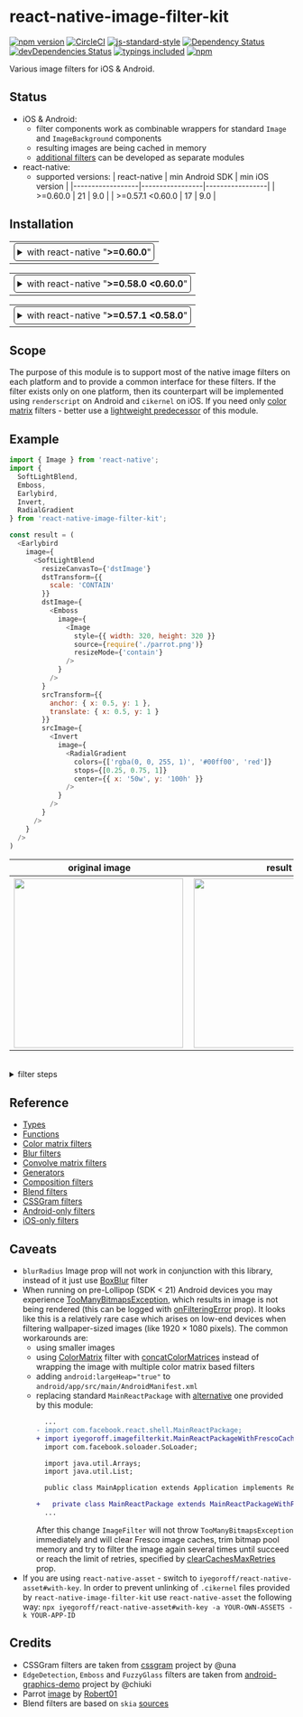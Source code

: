 # react-native-image-filter-kit
[![npm version](https://badge.fury.io/js/react-native-image-filter-kit.svg)](https://badge.fury.io/js/react-native-image-filter-kit)
[![CircleCI](https://circleci.com/gh/iyegoroff/react-native-image-filter-kit.svg?style=svg)](https://circleci.com/gh/iyegoroff/react-native-image-filter-kit)
[![js-standard-style](https://img.shields.io/badge/code%20style-standard-brightgreen.svg)](https://github.com/standard/standard)
[![Dependency Status](https://david-dm.org/iyegoroff/react-native-image-filter-kit.svg)](https://david-dm.org/iyegoroff/react-native-image-filter-kit)
[![devDependencies Status](https://david-dm.org/iyegoroff/react-native-image-filter-kit/dev-status.svg)](https://david-dm.org/iyegoroff/react-native-image-filter-kit?type=dev)
[![typings included](https://img.shields.io/badge/typings-included-brightgreen.svg?t=1495378566925)](src/typings/index.d.ts)
[![npm](https://img.shields.io/npm/l/express.svg)](https://www.npmjs.com/package/react-native-image-filter-kit)

Various image filters for iOS & Android.

## Status

- iOS & Android:
  - filter components work as combinable wrappers for standard `Image` and `ImageBackground` components
  - resulting images are being cached in memory
  - [additional filters](https://github.com/iyegoroff/react-native-image-filter-kit/tree/master/examples) can be developed as separate modules
- react-native:
  - supported versions:
    | react-native     | min Android SDK | min iOS version |
    |------------------|-----------------|-----------------|
    | >=0.60.0         | 21              | 9.0             |
    | >=0.57.1 <0.60.0 | 17              | 9.0             |

## Installation

<table>
<td>
<details style="border: 1px solid; border-radius: 5px; padding: 5px">
  <summary>with react-native "<strong>&gt;=0.60.0</strong>"</summary>

### 1. Install v0.5.0 from npm

`$ npm i react-native-image-filter-kit@0.5.0 -S`

### 2. Install pods

`$ cd ios && pod install && cd ..`

### 3. Final steps

- Open `android/build.gradle` and change `minSdkVersion` to 21.
- If you are upgrading from rnifk v0.4.x open `android/app/build.gradle` and disable
  renderscript support mode in `defaultConfig`. Currently it is impossible to use support mode
  with `androidx` package because of bugs - [1](https://issuetracker.google.com/issues/119582492), [2](https://issuetracker.google.com/issues/133169129)


</details>
</td>
</table>
<table>
<td>
<details style="border: 1px solid; border-radius: 5px; padding: 5px">
  <summary>with react-native "<strong>&gt;=0.58.0 &lt;0.60.0</strong>"</summary>

### 1. Install v0.4.14 from npm

`$ npm i react-native-image-filter-kit@0.4.14 -S`

### 2-a. Link native modules

`$ react-native link react-native-image-filter-kit`

### 2-b. Install pods

If you use Cocoapods add the following line to your Podfile:

```sh
pod 'React', :path => '../node_modules/react-native'
pod 'RNImageFilterKit', :path => '../node_modules/react-native-image-filter-kit'
```

`$ cd ios && pod install && cd ..`

### 2-c. Manual installation

Install manually if `react-native link` failed - [link](docs/manual_installation.md)

### 3. Final steps

- Open `android/build.gradle` and change `minSdkVersion` to 17.
- Open `android/app/build.gradle` and change `defaultConfig`:

  ```sh
  defaultConfig {
      ...
      renderscriptTargetApi 21
      renderscriptSupportModeEnabled true
  }
  ```

</details>
</td>
</table>
<table>
<td>
<details style="border: 1px solid; border-radius: 5px; padding: 5px">
  <summary>with react-native "<strong>&gt;=0.57.1 &lt;0.58.0</strong>"</summary>

### 1. Install v0.3.9 from npm

`$ npm i react-native-image-filter-kit@0.3.9 -S`

### 2-a. Link native modules

`$ react-native link react-native-image-filter-kit`

### 2-b. Install pods

If you use Cocoapods add the following line to your Podfile:

```sh
pod 'React', :path => '../node_modules/react-native'
pod 'RNImageFilterKit', :path => '../node_modules/react-native-image-filter-kit'
```

`$ cd ios && pod install && cd ..`

### 2-c. Manual installation

Install manually if `react-native link` failed - [link](docs/manual_installation.md)

### 3. Final step

Open `android/build.gradle` and change `minSdkVersion` to 17.

</details>
</td>
</table>

## Scope

The purpose of this module is to support most of the native image filters on each platform and to provide a common interface for these filters. If the filter exists only on one platform, then its counterpart will be implemented using `renderscript` on Android and `cikernel` on iOS. If you need only [color matrix](docs/color_matrix_filters.md) filters - better use a [lightweight predecessor](https://github.com/iyegoroff/react-native-color-matrix-image-filters) of this module.


## Example

```javascript
import { Image } from 'react-native';
import {
  SoftLightBlend,
  Emboss,
  Earlybird,
  Invert,
  RadialGradient
} from 'react-native-image-filter-kit';

const result = (
  <Earlybird
    image={
      <SoftLightBlend
        resizeCanvasTo={'dstImage'}
        dstTransform={{
          scale: 'CONTAIN'
        }}
        dstImage={
          <Emboss
            image={
              <Image
                style={{ width: 320, height: 320 }}
                source={require('./parrot.png')}
                resizeMode={'contain'}
              />
            }
          />
        }
        srcTransform={{
          anchor: { x: 0.5, y: 1 },
          translate: { x: 0.5, y: 1 }
        }}
        srcImage={
          <Invert
            image={
              <RadialGradient
                colors={['rgba(0, 0, 255, 1)', '#00ff00', 'red']}
                stops={[0.25, 0.75, 1]}
                center={{ x: '50w', y: '100h' }}
              />
            }
          />
        }
      />
    }
  />
)
```

<table>
  <tr>
    <th>original image</th>
    <th>result</th>
  </tr>
  <tr>
    <th><img src="https://raw.githubusercontent.com/iyegoroff/react-native-image-filter-kit/master/img/parrot.png" align="left" width="300"></th>
    <th><img src="https://raw.githubusercontent.com/iyegoroff/react-native-image-filter-kit/master/img/earlybird.png" align="left" width="300"></th>
  </tr>
</table>
&nbsp;
<details>
  <summary>filter steps</summary>
  <table>
  <tr>
    <th>
      <table>
        <tr><th>original image</th></tr>
        <tr><th><img src="https://raw.githubusercontent.com/iyegoroff/react-native-image-filter-kit/master/img/parrot.png" align="left" width="170"></th></tr>
      </table>
    </th>
    <th>
      <table>
        <tr><th>Emboss</th></tr>
        <tr><th><img src="https://raw.githubusercontent.com/iyegoroff/react-native-image-filter-kit/master/img/emboss.png" align="left" width="170"></th></tr>
      </table>
    </th>
    <th rowspan="2">
      <table>
        <tr><th>SoftLightBlend</th></tr>
        <tr><th><img src="https://raw.githubusercontent.com/iyegoroff/react-native-image-filter-kit/master/img/soft_light_blend.png" align="left" width="170"></th></tr>
      </table>
    </th>
    <th rowspan="2">
      <table>
        <tr><th>Earlybird</th></tr>
        <tr><th><img src="https://raw.githubusercontent.com/iyegoroff/react-native-image-filter-kit/master/img/earlybird.png" align="left" width="170"></th></tr>
      </table>
    </th>
  </tr>
  <tr>
    <td>
      <table>
        <tr><th>RadialGradient</th></tr>
        <tr><th><img src="https://raw.githubusercontent.com/iyegoroff/react-native-image-filter-kit/master/img/radial_gradient.png" align="left" width="170"></th></tr>
      </table>
    </td>
    <td>
      <table>
        <tr><th>Invert</th></tr>
        <tr><th><img src="https://raw.githubusercontent.com/iyegoroff/react-native-image-filter-kit/master/img/invert.png" align="left" width="170"></th></tr>
      </table>
    </td>
  </tr>
</table>

</details>

## Reference

- [Types](docs/types.md)
- [Functions](docs/functions.md)
- [Color matrix filters](docs/color_matrix_filters.md)
- [Blur filters](docs/blur_filters.md)
- [Convolve matrix filters](docs/convolve_matrix_filters.md)
- [Generators](docs/generators.md)
- [Composition filters](docs/composition_filters.md)
- [Blend filters](docs/blend_filters.md)
- [CSSGram filters](docs/cssgram_filters.md)
- [Android-only filters](https://github.com/iyegoroff/react-native-image-filter-kit/blob/master/src/native-platform-filters/shapes.android.ts)
- [iOS-only filters](https://github.com/iyegoroff/react-native-image-filter-kit/blob/master/src/native-platform-filters/shapes.ios.ts)

## Caveats
- `blurRadius` Image prop will not work in conjunction with this library, instead of it just use [BoxBlur](docs/blur_filters.md#BoxBlur) filter
- When running on pre-Lollipop (SDK < 21) Android devices you may experience [TooManyBitmapsException](https://frescolib.org/javadoc/reference/com/facebook/imagepipeline/common/TooManyBitmapsException.html), which results in image is not being rendered (this can be logged with [onFilteringError](docs/types.md#ImageFilter) prop). It looks like this is a relatively rare case which arises on low-end devices when filtering wallpaper-sized images (like 1920 × 1080 pixels). The common workarounds are:
  - using smaller images
  - using [ColorMatrix](docs/color_matrix_filters.md#ColorMatrix) filter with [concatColorMatrices](docs/functions.md#concatColorMatrices) instead of wrapping the image with multiple color matrix based filters
  - adding `android:largeHeap="true"` to `android/app/src/main/AndroidManifest.xml`
  - replacing standard `MainReactPackage` with [alternative](android/src/main/java/iyegoroff/imagefilterkit/MainReactPackageWithFrescoCache.java
) one provided by this module:
    ```diff
      ...
    - import com.facebook.react.shell.MainReactPackage;
    + import iyegoroff.imagefilterkit.MainReactPackageWithFrescoCache;
      import com.facebook.soloader.SoLoader;

      import java.util.Arrays;
      import java.util.List;

      public class MainApplication extends Application implements ReactApplication {

    +   private class MainReactPackage extends MainReactPackageWithFrescoCache {}
      ...
    ```
    After this change `ImageFilter` will not throw `TooManyBitmapsException` immediately and will clear Fresco image caches, trim bitmap pool memory and try to filter the image again several times until succeed or reach the limit of retries, specified by [clearCachesMaxRetries](docs/types.md#ImageFilter) prop.
- If you are using `react-native-asset` - switch to `iyegoroff/react-native-asset#with-key`. In order to prevent unlinking of `.cikernel` files provided by `react-native-image-filter-kit` use `react-native-asset` the following way: `npx iyegoroff/react-native-asset#with-key -a YOUR-OWN-ASSETS -k YOUR-APP-ID`

## Credits
- CSSGram filters are taken from [cssgram](https://github.com/una/cssgram) project by @una
- `EdgeDetection`, `Emboss` and `FuzzyGlass` filters are taken from [android-graphics-demo](https://github.com/chiuki/android-graphics-demo) project by @chiuki
- Parrot [image](https://commons.wikimedia.org/wiki/File:Ara_macao_-flying_away-8a.jpg) by
  [Robert01](https://de.wikipedia.org/wiki/Benutzer:Robert01)
- Blend filters are based on `skia` [sources](https://github.com/google/skia/blob/master/src/gpu/glsl/GrGLSLBlend.cpp)
